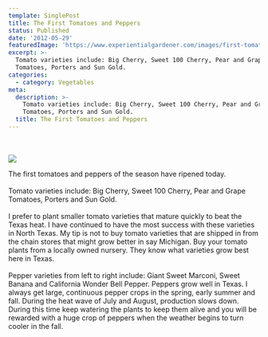 ```yaml
---
template: SinglePost
title: The First Tomatoes and Peppers
status: Published
date: '2012-05-29'
featuredImage: 'https://www.experientialgardener.com/images/first-tomatoes.jpg'
excerpt: >-
  Tomato varieties include: Big Cherry, Sweet 100 Cherry, Pear and Grape
  Tomatoes, Porters and Sun Gold.
categories:
  - category: Vegetables
meta:
  description: >-
    Tomato varieties include: Big Cherry, Sweet 100 Cherry, Pear and Grape
    Tomatoes, Porters and Sun Gold.
  title: The First Tomatoes and Peppers
---
```

<br><br>
![](/images/first-tomatoes.jpg)


The first tomatoes and peppers of the season have ripened today.\
\
Tomato varieties include: Big Cherry, Sweet 100 Cherry, Pear and Grape Tomatoes, Porters and Sun Gold.\
\
I prefer to plant smaller tomato varieties that mature quickly to beat the Texas heat. I have continued to have the most success with these varieties in North Texas. My tip is not to buy tomato varieties that are shipped in from the chain stores that might grow better in say Michigan. Buy your tomato plants from a locally owned nursery. They know what varieties grow best here in Texas.\
\
Pepper varieties from left to right include: Giant Sweet Marconi, Sweet Banana and California Wonder Bell Pepper. Peppers grow well in Texas. I always get large, continuous pepper crops in the spring, early summer and fall. During the heat wave of July and August, production slows down. During this time keep watering the plants to keep them alive and you will be rewarded with a huge crop of peppers when the weather begins to turn cooler in the fall.

